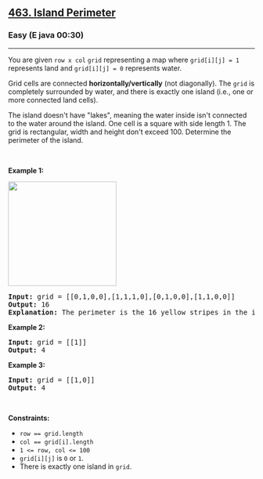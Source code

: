 <h2><a href="https://leetcode.com/problems/island-perimeter/">463. Island Perimeter</a></h2><h3>Easy (E java 00:30)</h3><hr><div><p>You are given <code>row x col</code> <code>grid</code> representing a map where <code>grid[i][j] = 1</code> represents&nbsp;land and <code>grid[i][j] = 0</code> represents water.</p>

<p>Grid cells are connected <strong>horizontally/vertically</strong> (not diagonally). The <code>grid</code> is completely surrounded by water, and there is exactly one island (i.e., one or more connected land cells).</p>

<p>The island doesn't have "lakes", meaning the water inside isn't connected to the water around the island. One cell is a square with side length 1. The grid is rectangular, width and height don't exceed 100. Determine the perimeter of the island.</p>

<p>&nbsp;</p>
<p><strong class="example">Example 1:</strong></p>
<img src="https://assets.leetcode.com/uploads/2018/10/12/island.png" style="width: 221px; height: 213px;">
<pre><strong>Input:</strong> grid = [[0,1,0,0],[1,1,1,0],[0,1,0,0],[1,1,0,0]]
<strong>Output:</strong> 16
<strong>Explanation:</strong> The perimeter is the 16 yellow stripes in the image above.
</pre>

<p><strong class="example">Example 2:</strong></p>

<pre><strong>Input:</strong> grid = [[1]]
<strong>Output:</strong> 4
</pre>

<p><strong class="example">Example 3:</strong></p>

<pre><strong>Input:</strong> grid = [[1,0]]
<strong>Output:</strong> 4
</pre>

<p>&nbsp;</p>
<p><strong>Constraints:</strong></p>

<ul>
	<li><code>row == grid.length</code></li>
	<li><code>col == grid[i].length</code></li>
	<li><code>1 &lt;= row, col &lt;= 100</code></li>
	<li><code>grid[i][j]</code> is <code>0</code> or <code>1</code>.</li>
	<li>There is exactly one island in <code>grid</code>.</li>
</ul>
</div>
